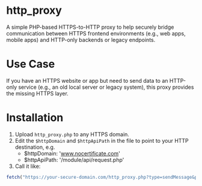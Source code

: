 # http_proxy
A simple PHP-based HTTPS-to-HTTP proxy to help securely bridge communication between HTTPS frontend environments (e.g., web apps, mobile apps) and HTTP-only backends or legacy endpoints.

# Use Case
If you have an HTTPS website or app but need to send data to an HTTP-only service (e.g., an old local server or legacy system), this proxy provides the missing HTTPS layer.

# Installation
1. Upload `http_proxy.php` to any HTTPS domain.
2. Edit the `$httpDomain` and `$httpApiPath` in the file to point to your HTTP destination, e.g.
    - $httpDomain: 'www.nocertificate.com'
    - $httpApiPath: '/module/api/request.php'
3. Call it like:

```js
fetch("https://your-secure-domain.com/http_proxy.php?type=sendMessage&param=value")
